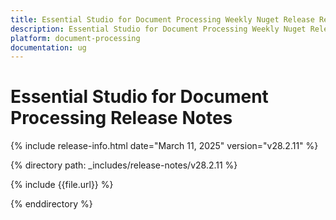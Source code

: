 ```yaml
---
title: Essential Studio for Document Processing Weekly Nuget Release Release Notes  
description: Essential Studio for Document Processing Weekly Nuget Release Release Notes  
platform: document-processing
documentation: ug
---
```


# Essential Studio for Document Processing  Release Notes  

{% include release-info.html date="March 11, 2025"  version="v28.2.11" %} 

{% directory path: _includes/release-notes/v28.2.11 %}

{% include {{file.url}} %}

{% enddirectory %}